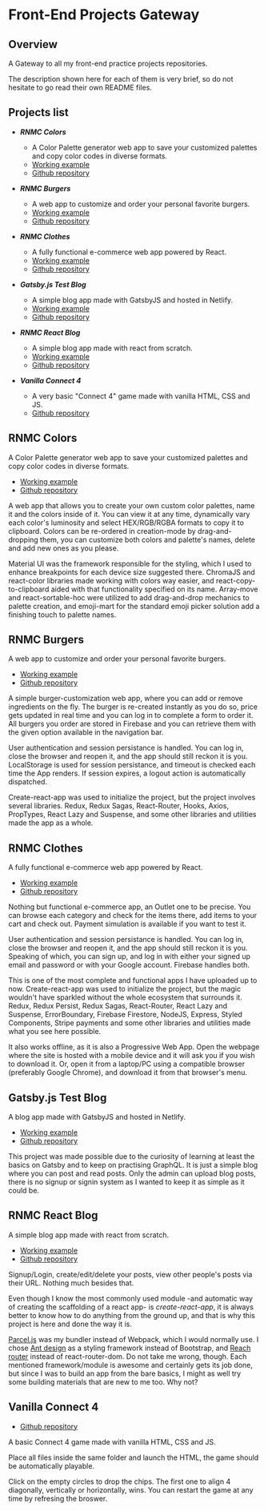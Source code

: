 Front-End Projects Gateway
====================================

Overview
------------------------------------
A Gateway to all my front-end practice projects repositories.

The description shown here for each of them is very brief, so do not hesitate to go read their own README files.

Projects list
------------------------------------
- ***RNMC Colors***
  - A Color Palette generator web app to save your customized palettes and copy color codes in diverse formats.
  - [Working example](https://renzomurinacadierno.github.io/React-RNMCRainbow/)
  - [Github repository](https://github.com/RenzoMurinaCadierno/React-RNMCColors)
  
- ***RNMC Burgers***
  - A web app to customize and order your personal favorite burgers.
  - [Working example](https://rnmcburgers.web.app/)
  - [Github repository](https://github.com/RenzoMurinaCadierno/React-RNMCBurgers)
  
- ***RNMC Clothes***
  - A fully functional e-commerce web app powered by React.
  - [Working example](https://rnmcclothes.herokuapp.com/)
  - [Github repository](https://github.com/RenzoMurinaCadierno/React-RNMCClothes)

- ***Gatsby.js Test Blog***
  - A simple blog app made with GatsbyJS and hosted in Netlify.
  - [Working example](https://rnmcgatsbyblog.netlify.com/)
  - [Github repository](https://github.com/RenzoMurinaCadierno/gatsby-test-blog)
  
- ***RNMC React Blog***
  - A simple blog app made with react from scratch.
  - [Working example](https://rnmcreactblog.web.app/)
  - [Github repository](https://github.com/RenzoMurinaCadierno/React-RNMCReactBlog)
  
- ***Vanilla Connect 4***
  - A very basic "Connect 4" game made with vanilla HTML, CSS and JS.
  - [Github repository](https://github.com/RenzoMurinaCadierno/VanillaConnect4)
  

**RNMC Colors**
------------------------------------
A Color Palette generator web app to save your customized palettes and copy color codes in diverse formats.

- [Working example](https://renzomurinacadierno.github.io/React-RNMCRainbow/)
- [Github repository](https://github.com/RenzoMurinaCadierno/React-RNMCColors)
  
A web app that allows you to create your own custom color palettes, name it and the colors inside of it. You can view it at any time, dynamically vary each color's luminosity and select HEX/RGB/RGBA formats to copy it to clipboard. Colors can be re-ordered in creation-mode by drag-and-dropping them, you can customize both colors and palette's names, delete and add new ones as you please.

Material UI was the framework responsible for the styling, which I used to enhance breakpoints for each device size suggested there. ChromaJS and react-color libraries made working with colors way easier, and react-copy-to-clipboard aided with that functionality specified on its name. Array-move and react-sortable-hoc were utilized to add drag-and-drop mechanics to palette creation, and emoji-mart for the standard emoji picker solution add a finishing touch to palette names.

**RNMC Burgers**
------------------------------------
A web app to customize and order your personal favorite burgers.

- [Working example](https://rnmcburgers.web.app/)
- [Github repository](https://github.com/RenzoMurinaCadierno/React-RNMCBurgers)
  
A simple burger-customization web app, where you can add or remove ingredients on the fly. The burger is re-created instantly as you do so, price gets updated in real time and you can log in to complete a form to order it. All burgers you order are stored in Firebase and you can retrieve them with the given option available in the navigation bar.

User authentication and session persistance is handled. You can log in, close the browser and reopen it, and the app should still reckon it is you. LocalStorage is used for session persistance, and timeout is checked each time the App renders. If session expires, a logout action is automatically dispatched.

Create-react-app was used to initialize the project, but the project involves several libraries. Redux, Redux Sagas, React-Router, Hooks, Axios, PropTypes, React Lazy and Suspense, and some other libraries and utilities made the app as a whole.

RNMC Clothes
------------------------------------
A fully functional e-commerce web app powered by React.

- [Working example](https://rnmcclothes.herokuapp.com/)
- [Github repository](https://github.com/RenzoMurinaCadierno/React-RNMCClothes)

Nothing but functional e-commerce app, an Outlet one to be precise. You can browse each category and check for the items there, add items to your cart and check out. Payment simulation is available if you want to test it.

User authentication and session persistance is handled. You can log in, close the browser and reopen it, and the app should still reckon it is you. Speaking of which, you can sign up, and log in with either your signed up email and password or with your Google account. Firebase handles both.

This is one of the most complete and functional apps I have uploaded up to now. Create-react-app was used to initialize the project, but the magic wouldn't have sparkled without the whole ecosystem that surrounds it. Redux, Redux Persist, Redux Sagas, React-Router, React Lazy and Suspense, ErrorBoundary, Firebase Firestore, NodeJS, Express, Styled Components, Stripe payments and some other libraries and utilities made what you see here possible.

It also works offline, as it is also a Progressive Web App. Open the webpage where the site is hosted with a mobile device and it will ask you if you wish to download it. Or, open it from a laptop/PC using a compatible browser (preferably Google Chrome), and download it from that browser's menu.
  
Gatsby.js Test Blog
------------------------------------
A blog app made with GatsbyJS and hosted in Netlify.

- [Working example](https://rnmcgatsbyblog.netlify.com/)
- [Github repository](https://github.com/RenzoMurinaCadierno/gatsby-test-blog)

This project was made possible due to the curiosity of learning at least the basics on Gatsby and to keep on practising GraphQL. It is just a simple blog where you can post and read posts. Only the admin can upload blog posts, there is no signup or signin system as I wanted to keep it as simple as it could be.

RNMC React Blog
------------------------------------
A simple blog app made with react from scratch.

- [Working example](https://rnmcreactblog.web.app/)
- [Github repository](https://github.com/RenzoMurinaCadierno/React-RNMCReactBlog)

Signup/Login, create/edit/delete your posts, view other people's posts via their URL. Nothing much besides that.

Even though I know the most commonly used module -and automatic way of creating the scaffolding of a react app- is *create-react-app*, it is always better to know how to do anything from the ground up, and that is why this project is here and done the way it is.

[Parcel.js](https://parceljs.org/) was my bundler instead of Webpack, which I would normally use. I chose [Ant design](https://ant.design/) as a styling framework instead of Bootstrap, and [Reach router](https://reach.tech/router) instead of react-router-dom. Do not take me wrong, though. Each mentioned framework/module is awesome and certainly gets its job done, but since I was to build an app from the bare basics, I might as well try some building materials that are new to me too. Why not?

Vanilla Connect 4
------------------------------------
- [Github repository](https://github.com/RenzoMurinaCadierno/VanillaConnect4)

A basic Connect 4 game made with vanilla HTML, CSS and JS.

Place all files inside the same folder and launch the HTML, the game should be automatically playable.

Click on the empty circles to drop the chips. The first one to align 4 diagonally, vertically or horizontally, wins. You can restart the game at any time by refresing the broswer.
